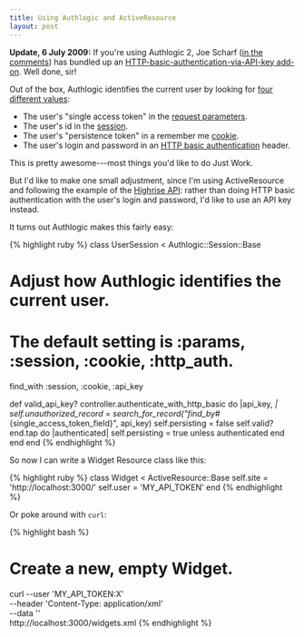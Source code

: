 ```yaml
---
title: Using Authlogic and ActiveResource
layout: post
---
```


<p class="update"><strong>Update, 6 July 2009:</strong> If you're using Authlogic 2, Joe Scharf (<a href="http://matthewtodd.org/2009/02/19/using-authlogic-and-active_resource.html#comment-12162178">in the comments</a>) has bundled up an <a href="http://github.com/quantipay/authlogic_haapi">HTTP-basic-authentication-via-API-key add-on</a>. Well done, sir!</p>

Out of the box, Authlogic identifies the current user by looking for [four different values](http://github.com/binarylogic/authlogic/blob/7cd869f49a264cb7ece7e72df8ff077c06fdc5d3/lib/authlogic/session/config.rb#L107-120):

- The user's "single access token" in the [request parameters](http://github.com/binarylogic/authlogic/blob/7cd869f49a264cb7ece7e72df8ff077c06fdc5d3/lib/authlogic/session/params.rb).
- The user's id in the [session](http://github.com/binarylogic/authlogic/blob/7cd869f49a264cb7ece7e72df8ff077c06fdc5d3/lib/authlogic/session/session.rb).
- The user's "persistence token" in a remember me [cookie](http://github.com/binarylogic/authlogic/blob/7cd869f49a264cb7ece7e72df8ff077c06fdc5d3/lib/authlogic/session/cookies.rb).
- The user's login and password in an [HTTP basic authentication](http://github.com/binarylogic/authlogic/blob/7cd869f49a264cb7ece7e72df8ff077c06fdc5d3/lib/authlogic/session/base.rb#L341-352) header.

This is pretty awesome---most things you'd like to do Just Work.

But I'd like to make one small adjustment, since I'm using ActiveResource and following the example of the [Highrise API](http://developer.37signals.com/highrise/): rather than doing HTTP basic authentication with the user's login and password, I'd like to use an API key instead.

It turns out Authlogic makes this fairly easy:

{% highlight ruby %}
class UserSession < Authlogic::Session::Base
  # Adjust how Authlogic identifies the current user.
  # The default setting is :params, :session, :cookie, :http_auth.
  find_with :session, :cookie, :api_key
  
  def valid_api_key?
    controller.authenticate_with_http_basic do |api_key, _|
      self.unauthorized_record = search_for_record("find_by_#{single_access_token_field}", api_key)
      self.persisting = false
      self.valid?
    end.tap do |authenticated|
      self.persisting = true unless authenticated
    end
  end
end
{% endhighlight %}

So now I can write a Widget Resource class like this:

{% highlight ruby %}
class Widget < ActiveResource::Base
  self.site = 'http://localhost:3000/'
  self.user = 'MY_API_TOKEN'
end
{% endhighlight %}

Or poke around with `curl`:

{% highlight bash %}
# Create a new, empty Widget.
curl --user   'MY_API_TOKEN:X'                \
     --header 'Content-Type: application/xml' \
     --data   '<widget></widget>'             \
     http://localhost:3000/widgets.xml
{% endhighlight %}
